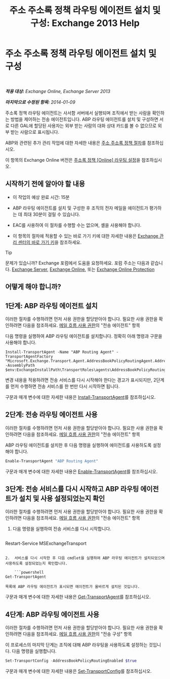 ﻿---
title: '주소 주소록 정책 라우팅 에이전트 설치 및 구성: Exchange 2013 Help'
TOCTitle: 주소 주소록 정책 라우팅 에이전트 설치 및 구성
ms:assetid: 20e8a43d-4508-4388-a2c9-aa3073593cc2
ms:mtpsurl: https://technet.microsoft.com/ko-kr/library/JJ907308(v=EXCHG.150)
ms:contentKeyID: 51407679
ms.date: 05/22/2018
mtps_version: v=EXCHG.150
ms.translationtype: MT
---

# 주소 주소록 정책 라우팅 에이전트 설치 및 구성

 

_**적용 대상:** Exchange Online, Exchange Server 2013_

_**마지막으로 수정된 항목:** 2014-01-09_

주소록 정책 라우팅 에이전트는 사서함 서버에서 실행되며 조직에서 받는 사람을 확인하는 방법을 제어하는 전송 에이전트입니다. ABP 라우팅 에이전트를 설치 및 구성하면 서로 다른 GAL에 할당된 사용자는 외부 받는 사람의 대화 상대 카드를 볼 수 없으므로 외부 받는 사람으로 표시됩니다.

ABP와 관련된 추가 관리 작업에 대한 자세한 내용은 [주소 주소록 정책 절차](address-book-policy-procedures-exchange-2013-help.md)를 참조하십시오.

이 항목의 Exchange Online 버전은 [주소록 정책 \[Online\] 라우팅 설정](https://technet.microsoft.com/ko-kr/library/jj891095\(v=exchg.150\))을 참조하십시오.

## 시작하기 전에 알아야 할 내용

  - 이 작업의 예상 완료 시간: 15분

  - ABP 라우팅 에이전트를 설치 및 구성한 후 조직의 전자 메일을 에이전트가 평가하는 데 최대 30분이 걸릴 수 있습니다.

  - EAC를 사용하여 이 절차를 수행할 수는 없으며, 셸을 사용해야 합니다.

  - 이 항목의 절차에 적용할 수 있는 바로 가기 키에 대한 자세한 내용은 [Exchange 관리 센터의 바로 가기 키](keyboard-shortcuts-in-the-exchange-admin-center-exchange-online-protection-help.md)을 참조하세요.


> [!TIP]
> 문제가 있습니까? Exchange 포럼에서 도움을 요청하세요. 포럼 주소는 다음과 같습니다. <A href="https://go.microsoft.com/fwlink/p/?linkid=60612">Exchange Server</A>, <A href="https://go.microsoft.com/fwlink/p/?linkid=267542">Exchange Online</A>, 또는 <A href="https://go.microsoft.com/fwlink/p/?linkid=285351">Exchange Online Protection</A>



## 어떻게 해야 합니까?

## 1단계: ABP 라우팅 에이전트 설치

이러한 절차를 수행하려면 먼저 사용 권한을 할당받아야 합니다. 필요한 사용 권한을 확인하려면 다음을 참조하세요. [메일 흐름 사용 권한](mail-flow-permissions-exchange-2013-help.md)의 "전송 에이전트" 항목

다음 명령을 실행하여 ABP 라우팅 에이전트를 설치합니다. 정확히 아래 명령과 구문을 사용해야 합니다.

    Install-TransportAgent -Name "ABP Routing Agent" -TransportAgentFactory "Microsoft.Exchange.Transport.Agent.AddressBookPolicyRoutingAgent.AddressBookPolicyRoutingAgentFactory" -AssemblyPath $env:ExchangeInstallPath\TransportRoles\agents\AddressBookPolicyRoutingAgent\Microsoft.Exchange.Transport.Agent.AddressBookPolicyRoutingAgent.dll

변경 내용을 적용하려면 전송 서비스를 다시 시작해야 한다는 경고가 표시되지만, 2단계를 먼저 수행하면 전송 서비스를 한 번만 다시 시작하면 됩니다.

구문과 매개 변수에 대한 자세한 내용은 [Install-TransportAgent](https://technet.microsoft.com/ko-kr/library/aa997998\(v=exchg.150\))를 참조하십시오.

## 2단계: 전송 라우팅 에이전트 사용

이러한 절차를 수행하려면 먼저 사용 권한을 할당받아야 합니다. 필요한 사용 권한을 확인하려면 다음을 참조하세요. [메일 흐름 사용 권한](mail-flow-permissions-exchange-2013-help.md)의 "전송 에이전트" 항목

ABP 라우팅 에이전트를 설치한 후 다음 명령을 실행하여 에이전트를 사용하도록 설정해야 합니다.

```powershell
Enable-TransportAgent "ABP Routing Agent"
```

구문과 매개 변수에 대한 자세한 내용은 [Enable-TransportAgent](https://technet.microsoft.com/ko-kr/library/bb124921\(v=exchg.150\))를 참조하십시오.

## 3단계: 전송 서비스를 다시 시작하고 ABP 라우팅 에이전트가 설치 및 사용 설정되었는지 확인

이러한 절차를 수행하려면 먼저 사용 권한을 할당받아야 합니다. 필요한 사용 권한을 확인하려면 다음을 참조하세요. [메일 흐름 사용 권한](mail-flow-permissions-exchange-2013-help.md)의 "전송 에이전트" 항목

1.  다음 명령을 실행하여 전송 서비스를 다시 시작합니다.
    
    ```powershell
Restart-Service MSExchangeTransport
```

2.  서비스를 다시 시작한 후 다음 cmdlet을 실행하여 ABP 라우팅 에이전트가 설치되었으며 사용하도록 설정되었는지 확인합니다.
    
    ```powershell
Get-TransportAgent
```
    
    목록에 ABP 라우팅 에이전트가 표시되면 에이전트가 올바르게 설치된 것입니다.

구문과 매개 변수에 대한 자세한 내용은 [Get-TransportAgent](https://technet.microsoft.com/ko-kr/library/bb123536\(v=exchg.150\))를 참조하십시오.

## 4단계: ABP 라우팅 에이전트 사용

이러한 절차를 수행하려면 먼저 사용 권한을 할당받아야 합니다. 필요한 사용 권한을 확인하려면 다음을 참조하세요. [메일 흐름 사용 권한](mail-flow-permissions-exchange-2013-help.md)의 "전송 구성" 항목

이 프로세스의 마지막 단계는 조직에 대해 ABP 라우팅을 사용하도록 설정하는 것입니다. 다음 명령을 실행합니다.

```powershell
Set-TransportConfig -AddressBookPolicyRoutingEnabled $true
```

구문과 매개 변수에 대한 자세한 내용은 [Set-TransportConfig](https://technet.microsoft.com/ko-kr/library/bb124151\(v=exchg.150\))를 참조하십시오.

